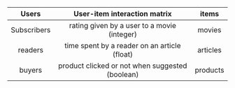 Users | User-item interaction matrix | items
:---: | :---: | :---:
Subscribers|rating given by a user to a movie (integer) | movies 
readers|time spent by a reader on an article (float) | articles
buyers|product clicked or not when suggested (boolean)| products
